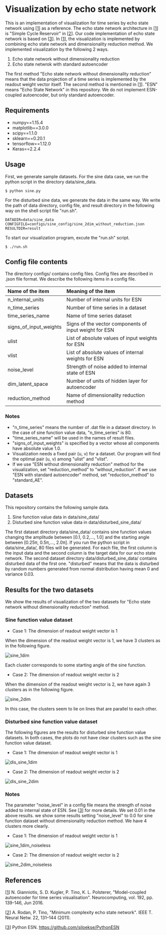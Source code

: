 # Visualization by echo state network
This is an implementation of visualization for time series
by echo state network using [[1]] as a reference.
The echo state network architecture in [[1]] is
"Simple Cycle Reservoir" in [[2]].
Our code implementation of echo state network is based on [[3]].
In [[1]], the visualization is implemented by combining
echo state network and dimensionality reduction method.
We implemented visualization by the following 2 ways.

1. Echo state network without dimensionality reduction
2. Echo state netwrok with standard autoencoder

The first method "Echo state network without dimensionality reduction"
means that the data projection of a time series is implemented by
the readout weight vector itself.
The second method is mentioned in [[1]].
"ESN" means "Echo State Network" in this repository.
We do not implement ESN-coupled autoencoder,
but only standard autoencoder.

## Requirements
* numpy==1.15.4
* matplotlib==3.0.0
* scipy==1.1.0
* sklearn==0.20.1
* tensorflow==1.12.0
* Keras==2.2.4

## Usage
First, we generate sample datasets.
For the sine data case, we run the python script
in the directory data/sine_data.
```console
$ python sine.py
```
For the disturbed sine data, we generate the data in the same way.
We write the path of data directory, config file, and result directory
in the following way on the shell script file "run.sh".

```console
DATADIR=data/sine_data
CONFIGFILE=configs/sine_config/sine_2dim_without_reduction.json
RESULTDIR=result
```
To start our visualization program, excute the "run.sh" script.

```console
$ ./run.sh
```

## Config file contents
The directory configs/ contains config files.
Config files are described in .json file format.
We describe the following items in a config file.

|Name of the item       |Meaning of the item                                   |
|:----                  |:----	                                               |
|n_internal_units       |Number of internal units for ESN                      |
|n_time_series          |Number of time series in a dataset                    |
|time_series_name	|Name of time series dataset			       |
|signs_of_input_weights |Signs of the vector components of input weight for ESN|
|ulist 			|List of absolute values of input weights for ESN      |
|vlist 			|List of absolute values of internal weights for ESN   |
|noise_level		|Strength of noise added to internal state of ESN      |
|dim_latent_space 	|Number of units of hidden layer for autoencoder       |
|reduction_method 	|Name of dimensionality reduction method  	       |

### Notes
* "n_time_series" means the number of .dat file in a dataset directory.
In the case of sine function value data, "n_time_series" is 80.
* "time_series_name" will be used in the names of result files.
* "signs_of_input_weights" is specified by a vector whose all components
have absolute value 1.0.
* Visualization needs a fixed pair (u, v) for a dataset.
 Our program will find the optimal pair (u, v) among "ulist" and "vlist".
* If we use "ESN without dimensionality reduction" method for the visualization,
set "reduction_method" to "without_reduction".
If we use "ESN with standard autoencoder" method, set "reduction_method"
to "standard_AE".

## Datasets
This repository contains the following sample data.

1. Sine function value data in data/sine_data/
2. Disturbed sine function value data in data/disturbed_sine_data/

The first dataset directory data/sine_data/ contains sine function values
changing the amplitude between [0.1, 0.2,..., 1.0] and the starting
angle between [0.25&pi;, 0.5&pi;,..., 2.0&pi;].
If you run the python script in data/sine_data/, 80 files will be generated.
For each file, the first column is the input data and the second column is
the target data for our echo state network.
The second dataset directory data/disturbed_sine_data/ contains
disturbed data of the first one. "disturbed" means that the data is disturbed
by random numbers generated from normal distribution having mean 0 and variance
0.03.

## Results for the two datasets
We show the results of visualization of the two datasets
for "Echo state network without dimensionality reduction" method.

### Sine function value dataset
* Case 1: The dimension of readout weight vector is 1

When the dimension of the readout weight vector is 1,
we have 3 clusters as in the following figure.

![sine_1dim](https://github.com/kazu-riemann/visualization_by_echo_state_network/blob/images/sine_1dim.png)

Each cluster corresponds to some starting angle of
the sine function.

* Case 2: The dimension of readout weight vector is 2

When the dimension of the readout weight vector is 2,
we have again 3 clusters as in the following figure.

![sine_2dim](https://github.com/kazu-riemann/visualization_by_echo_state_network/blob/images/sine_2dim_without_reduction.png)

In this case, the clusters seem to lie on lines
that are parallel to each other.

### Disturbed sine function value dataset
The following figures are the results for disturbed
sine function value datasets. In both cases, the plots
do not have clear clusters such as the sine function
value dataset.

* Case 1: The dimension of readout weight vector is 1

![dis_sine_1dim](https://github.com/kazu-riemann/visualization_by_echo_state_network/blob/images/dis_sine_1dim.png)

* Case 2: The dimension of readout weight vector is 2

![dis_sine_2dim](https://github.com/kazu-riemann/visualization_by_echo_state_network/blob/images/dis_sine_2dim_without_reduction.png)

### Notes
The parameter "noise_level" in a config file means the strength of noise
added to internal state of ESN. See [[3]] for more details.
We set 0.01 in the above results. we show some results setting "noise_level"
to 0.0 for sine function dataset without dimensionality reduction method.
We have 4 clusters more clearly.

* Case 1: The dimension of readout weight vector is 1

![sine_1dim_noiseless](https://github.com/kazu-riemann/visualization_by_echo_state_network/blob/images/sine_1dim_noiseless.png)

* Case 2: The dimension of readout weight vector is 2

![sine_2dim_noiseless](https://github.com/kazu-riemann/visualization_by_echo_state_network/blob/images/sine_2dim_without_reduction_noiseless.png)

## References
[[1]] N. Gianniotis, S. D. Kugler, P. Tino, K. L. Polsterer,
"Model-coupled autoencoder for time series visualisation".
 Neurocomputing, vol. 192, pp. 139-146, Jun 2016.

[[2]] A. Rodan, P. Tino,  "Minimum complexity echo state network".
IEEE T. Neural Netw. 22, 131–144 (2011).

[[3]] Python ESN. https://github.com/siloekse/PythonESN


[1]: https://www.sciencedirect.com/science/article/pii/S0925231216002587
[2]: https://ieeexplore.ieee.org/document/5629375
[3]: https://github.com/siloekse/PythonESN